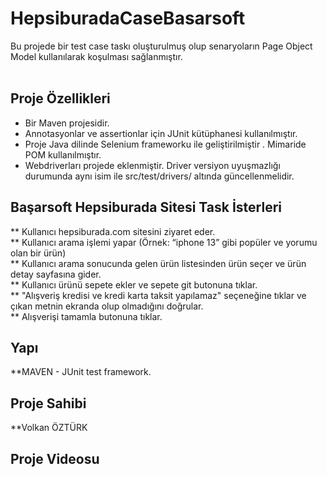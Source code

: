 # HepsiburadaCaseBasarsoft
Bu projede bir test case taskı oluşturulmuş olup senaryoların Page Object Model kullanılarak koşulması sağlanmıştır. </br></br>

## Proje Özellikleri </br>
* Bir Maven projesidir.
* Annotasyonlar ve assertionlar için JUnit kütüphanesi kullanılmıştır.
* Proje Java dilinde Selenium frameworku ile geliştirilmiştir . Mimaride POM kullanılmıştır. 
* Webdriverları projede eklenmiştir. Driver versiyon uyuşmazlığı durumunda aynı isim ile src/test/drivers/ altında güncellenmelidir.


## Başarsoft Hepsiburada Sitesi Task İsterleri  </br>
** Kullanıcı hepsiburada.com sitesini ziyaret eder.  </br>
** Kullanıcı arama işlemi yapar (Örnek: “iphone 13” gibi popüler ve yorumu olan bir ürün)  </br>
** Kullanıcı arama sonucunda gelen ürün listesinden ürün seçer ve ürün detay sayfasına gider. </br>
** Kullanıcı ürünü sepete ekler ve sepete git butonuna tıklar.  </br>
** "Alışveriş kredisi ve kredi karta taksit yapılamaz" seçeneğine tıklar ve çıkan metnin ekranda olup olmadığını doğrular. </br>
** Alışverişi tamamla butonuna tıklar. </br>

## Yapı </br>
**MAVEN - JUnit test framework.
## Proje Sahibi </br>
**Volkan ÖZTÜRK
## Proje Videosu  </br> 


